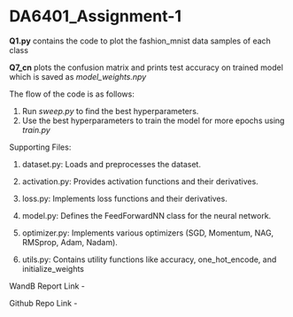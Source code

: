 # DA6401_Assignment-1

**Q1.py** contains the code to plot the fashion_mnist data samples of each class

**Q7_cn** plots the confusion matrix and prints test accuracy on trained model which is saved as _model_weights.npy_

The flow of the code is as follows:
1. Run _sweep.py_ to find the best hyperparameters.
2. Use the best hyperparameters to train the model for more epochs using _train.py_

Supporting Files:

1. dataset.py: Loads and preprocesses the dataset.

2. activation.py: Provides activation functions and their derivatives.

3. loss.py: Implements loss functions and their derivatives.

4. model.py: Defines the FeedForwardNN class for the neural network.

5. optimizer.py: Implements various optimizers (SGD, Momentum, NAG, RMSprop, Adam, Nadam).

6. utils.py: Contains utility functions like accuracy, one_hot_encode, and initialize_weights

WandB Report Link - 

Github Repo Link -
